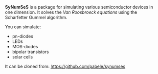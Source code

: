 **SyNumSeS** is a  package for simulating various semiconductor devices
in one dimension. It solves the *Van Roosbroeck equations* using the
Scharfetter Gummel algorithm.

You can simulate:
- pn-diodes
- LEDs
- MOS-diodes
- bipolar transistors
- solar cells

It can be cloned from:
<https://github.com/pabele/synumses>